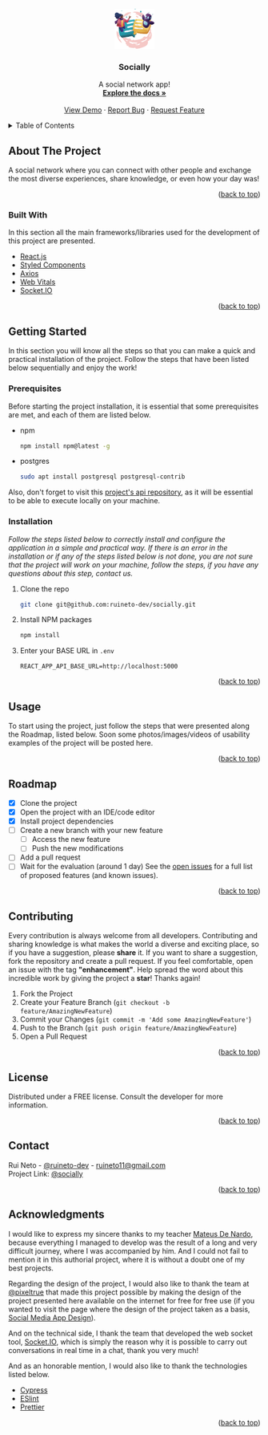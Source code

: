 <div id="top"></div>

<!--
[![Contributors][contributors-shield]][contributors-url]
[![Forks][forks-shield]][forks-url]
[![Stargazers][stars-shield]][stars-url]
[![Issues][issues-shield]][issues-url]
[![MIT License][license-shield]][license-url]
[![LinkedIn][linkedin-shield]][linkedin-url]
-->

<br />
<div align="center">
  <a href="https://github.com/ruineto-dev/socially">
    <img src="./public/icon/favicon.svg" alt="Logo" width="80" height="80">
  </a> 
  <h3 align="center">Socially</h3>
  <p align="center">
    A social network app!
    <br />    
    <a href="https://github.com/ruineto-dev/socially">
      <strong>Explore the docs »</strong>
    </a> 
    <br />
    <br />  
    <a href="https://socially-ruineto-dev.vercel.app/">View Demo</a> 
    ·
    <a href="https://github.com/ruineto-dev/socially/issues">Report Bug</a>
    ·
    <a href="https://github.com/ruineto-dev/socially/issues">Request Feature</a>
  </p>
</div>
<details>
  <summary>Table of Contents</summary>
  <ol>
    <li>
      <a href="#about-the-project">About The Project</a>
      <ul>
        <li><a href="#built-with">Built With</a></li>
      </ul>
    </li>
    <li>
      <a href="#getting-started">Getting Started</a>
      <ul>
        <li><a href="#prerequisites">Prerequisites</a></li>
        <li><a href="#installation">Installation</a></li>
      </ul>
    </li>
    <li><a href="#usage">Usage</a></li>
    <li><a href="#roadmap">Roadmap</a></li>
    <li><a href="#contributing">Contributing</a></li>
    <!-- <li><a href="#license">License</a></li> -->
    <li><a href="#contact">Contact</a></li>
    <li><a href="#acknowledgments">Acknowledgments</a></li>
  </ol>
</details>

## About The Project

<!-- [![Product Name Screen Shot][product-screenshot]](https://example.com) -->

A social network where you can connect with other people and exchange the most diverse experiences, share knowledge, or even how your day was!

<p align="right">(<a href="#top">back to top</a>)</p>

### Built With

In this section all the main frameworks/libraries used for the development of this project are presented.

- [React.js](https://reactjs.org/)
- [Styled Components](https://styled-components.com/)
- [Axios](https://axios-http.com/)
- [Web Vitals](https://www.npmjs.com/package/web-vitals)
- [Socket.IO](https://socket.io/)
<p align="right">(<a href="#top">back to top</a>)</p>
<a href="#docs"></a>

## Getting Started

In this section you will know all the steps so that you can make a quick and practical installation of the project. Follow the steps that have been listed below sequentially and enjoy the work!

### Prerequisites

Before starting the project installation, it is essential that some prerequisites are met, and each of them are listed below.

- npm
  ```sh
  npm install npm@latest -g
  ```
- postgres
  ```sh
  sudo apt install postgresql postgresql-contrib
  ```

Also, don't forget to visit this [project's api repository](https://github.com/ruineto-dev/api-socially), as it will be essential to be able to execute locally on your machine.

### Installation

_Follow the steps listed below to correctly install and configure the application in a simple and practical way. If there is an error in the installation or if any of the steps listed below is not done, you are not sure that the project will work on your machine, follow the steps, if you have any questions about this step, contact us._

<!-- 1. Get a free API Key at [https://example.com](https://example.com) -->

1. Clone the repo
   ```sh
   git clone git@github.com:ruineto-dev/socially.git
   ```
2. Install NPM packages
   ```sh
   npm install
   ```
3. Enter your BASE URL in `.env`
   ```env
   REACT_APP_API_BASE_URL=http://localhost:5000
   ```
   <p align="right">(<a href="#top">back to top</a>)</p>

## Usage

To start using the project, just follow the steps that were presented along the Roadmap, listed below. Soon some photos/images/videos of usability examples of the project will be posted here.

<!--
_For more examples, please refer to the [Documentation](#)_
-->
<p align="right">(<a href="#top">back to top</a>)</p>

## Roadmap

- [x] Clone the project
- [x] Open the project with an IDE/code editor
- [x] Install project dependencies
- [ ] Create a new branch with your new feature
  - [ ] Access the new feature
  - [ ] Push the new modifications
- [ ] Add a pull request
- [ ] Wait for the evaluation (around 1 day)
    See the [open issues](https://github.com/ruineto-dev/socially/issues) for a full list of proposed features (and known issues).
<p align="right">(<a href="#top">back to top</a>)</p>

## Contributing

<!--
Toda contribuição sempre será bem-vinda de todos os desenvolvedores. As contribuições e compartilhamento de conhecimento é o que torna o mundo um lugar diverso e cheio de possibilidades, então se têm uma sugestão, por favor não deixe de compartilhar!
Caso deseje compartilhar uma sugestão, faça um fork do repositório e crie uma solicitação pull. Caso se sinta a vontade abra uma issue com a tag "enhancement". Ajude a divulgar esse incrível trabalho dando uma estrela no projeto! Obrigado por ter chegado até aqui!
-->

Every contribution is always welcome from all developers. Contributing and sharing knowledge is what makes the world a diverse and exciting place, so if you have a suggestion, please **share** it.
If you want to share a suggestion, fork the repository and create a pull request. If you feel comfortable, open an issue with the tag **"enhancement"**. Help spread the word about this incredible work by giving the project a **star**! Thanks again!

1. Fork the Project
2. Create your Feature Branch (`git checkout -b feature/AmazingNewFeature`)
3. Commit your Changes (`git commit -m 'Add some AmazingNewFeature'`)
4. Push to the Branch (`git push origin feature/AmazingNewFeature`)
5. Open a Pull Request
<p align="right">(<a href="#top">back to top</a>)</p>

## License

<!--
Distributed under the MIT License. See `LICENSE.txt` for more information.
-->

Distributed under a FREE license. Consult the developer for more information.

<p align="right">(<a href="#top">back to top</a>)</p>

## Contact

Rui Neto - [@ruineto-dev](https://github.com/ruineto-dev) - ruineto11@gmail.com <br />
Project Link: [@socially](https://github.com/ruineto-dev/socially)

<p align="right">(<a href="#top">back to top</a>)</p>

## Acknowledgments

I would like to express my sincere thanks to my teacher [Mateus De Nardo](https://github.com/mdnm), because everything I managed to develop was the result of a long and very difficult journey, where I was accompanied by him. And I could not fail to mention it in this authorial project, where it is without a doubt one of my best projects.

Regarding the design of the project, I would also like to thank the team at [@pixeltrue](https://www.pixeltrue.com/) that made this project possible by making the design of the project presented here available on the internet for free for free use (if you wanted to visit the page where the design of the project taken as a basis, [Social Media App Design](https://uifreebies.net/figma/social-media-app-design-free)).

And on the technical side, I thank the team that developed the web socket tool, [Socket.IO](https://socket.io/), which is simply the reason why it is possible to carry out conversations in real time in a chat, thank you very much!

And as an honorable mention, I would also like to thank the technologies listed below.

- [Cypress](https://www.cypress.io/)
- [ESlint](https://eslint.org/)
- [Prettier](https://www.npmjs.com/package/prettier)
<p align="right">(<a href="#top">back to top</a>)</p>

[contributors-shield]: https://img.shields.io/github/contributors/othneildrew/Best-README-Template.svg?style=for-the-badge
[contributors-url]: https://github.com/ruineto-dev/socially/graphs/contributors
[forks-shield]: https://img.shields.io/github/forks/othneildrew/Best-README-Template.svg?style=for-the-badge
[forks-url]: https://github.com/ruineto-dev/socially/network/members
[stars-shield]: https://img.shields.io/github/stars/othneildrew/Best-README-Template.svg?style=for-the-badge
[stars-url]: https://github.com/ruineto-dev/socially/stargazers
[issues-shield]: https://img.shields.io/github/issues/othneildrew/Best-README-Template.svg?style=for-the-badge
[issues-url]: https://github.com/ruineto-dev/socially/issues
[license-shield]: https://img.shields.io/github/license/othneildrew/Best-README-Template.svg?style=for-the-badge
[license-url]: https://github.com/ruineto-dev/socially/blob/master/LICENSE.txt
[linkedin-shield]: https://img.shields.io/badge/-LinkedIn-black.svg?style=for-the-badge&logo=linkedin&colorB=555
[linkedin-url]: https://www.linkedin.com/in/rui-neto/
[product-screenshot]: images/screenshot.png
